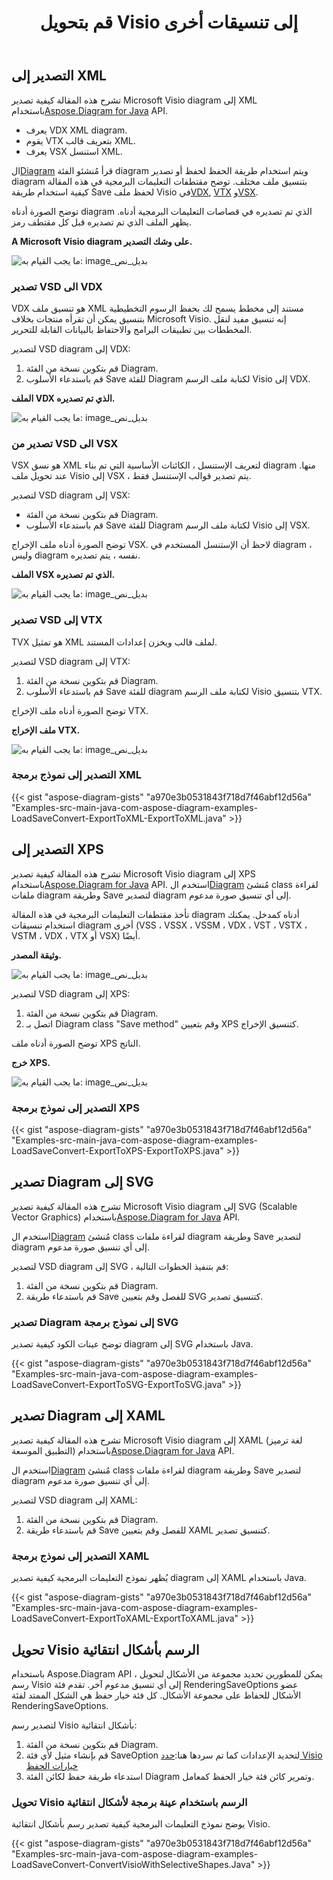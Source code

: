 ﻿---
title:  قم بتحويل Visio إلى تنسيقات أخرى
linktitle:  قم بتحويل Visio إلى تنسيقات أخرى
type: docs
weight: 40
url: /ar/java/convert-visio-to-other-files/
description: يوضح لك هذا الموضوع كيفية السماح Aspose.Diagram بتحويل Visio إلى تنسيقات SVG و XPS و XML و XAML. قم بتحويل VSD، VSS، VDW، VST، VSDX، VSSX، VSTX، VSDM، VSTM،VSSM إلى SVG ، XPS ، XML ، XAML مع بضعة أسطر من التعليمات البرمجية.
---
## **التصدير إلى XML**
 تشرح هذه المقالة كيفية تصدير Microsoft Visio diagram إلى XML باستخدام[Aspose.Diagram for Java](https://products.aspose.com/diagram/java/) API.

- يعرف VDX XML diagram.
- يقوم VTX بتعريف قالب XML.
- يعرف VSX استنسل XML.

 ال[Diagram](https://reference.aspose.com/diagram/java/com.aspose.diagram/Diagram) قرأ مُنشئو الفئة diagram ويتم استخدام طريقة الحفظ لحفظ أو تصدير diagram بتنسيق ملف مختلف. توضح مقتطفات التعليمات البرمجية في هذه المقالة كيفية استخدام طريقة Save لحفظ ملف Visio في[VDX](/diagram/ar/java/how-to-convert-a-visio-diagram/), [VTX](/diagram/ar/java/how-to-convert-a-visio-diagram/) و[VSX](/diagram/ar/java/how-to-convert-a-visio-diagram/).

توضح الصورة أدناه diagram الذي تم تصديره في قصاصات التعليمات البرمجية أدناه. يظهر الملف الذي تم تصديره قبل كل مقتطف رمز.

**A Microsoft Visio diagram على وشك التصدير.**

![ما يجب القيام به: image_بديل_نص](http://i.imgur.com/XWajazh.png)
### **تصدير VSD الى VDX**
VDX هو تنسيق ملف XML مستند إلى مخطط يسمح لك بحفظ الرسوم التخطيطية بتنسيق يمكن أن تقرأه منتجات بخلاف Microsoft Visio. إنه تنسيق مفيد لنقل المخططات بين تطبيقات البرامج والاحتفاظ بالبيانات القابلة للتحرير.

لتصدير VSD diagram إلى VDX:

1. قم بتكوين نسخة من الفئة Diagram.
1. قم باستدعاء الأسلوب Save للفئة Diagram لكتابة ملف الرسم Visio إلى VDX.

**الملف VDX الذي تم تصديره.**

![ما يجب القيام به: image_بديل_نص](http://i.imgur.com/OJ1jpgh.png)
### **تصدير من VSD الى VSX**
VSX هو نسق XML لتعريف الإستنسل ، الكائنات الأساسية التي تم بناء diagram منها. عند تحويل ملف Visio إلى VSX ، يتم تصدير قوالب الإستنسل فقط.

لتصدير VSD diagram إلى VSX:

- قم بتكوين نسخة من الفئة Diagram.
- قم باستدعاء الأسلوب Save للفئة Diagram لكتابة ملف الرسم Visio إلى VSX.

توضح الصورة أدناه ملف الإخراج VSX. لاحظ أن الإستنسل المستخدم في diagram ، وليس diagram نفسه ، يتم تصديره.

**الملف VSX الذي تم تصديره.**

![ما يجب القيام به: image_بديل_نص](http://i.imgur.com/gkZrxCN.png)
### **تصدير VSD إلى VTX**
TVX هو تمثيل XML لملف قالب ويخزن إعدادات المستند.

لتصدير VSD diagram إلى VTX:

1. قم بتكوين نسخة من الفئة Diagram.
1. قم باستدعاء الأسلوب Save للفئة diagram لكتابة ملف الرسم Visio بتنسيق VTX.

توضح الصورة أدناه ملف الإخراج VTX.

**ملف الإخراج VTX.**

![ما يجب القيام به: image_بديل_نص](http://i.imgur.com/E6pUvGD.jpg)
### **التصدير إلى نموذج برمجة XML**
{{< gist "aspose-diagram-gists" "a970e3b0531843f718d7f46abf12d56a" "Examples-src-main-java-com-aspose-diagram-examples-LoadSaveConvert-ExportToXML-ExportToXML.java" >}}
## **التصدير إلى XPS**
 تشرح هذه المقالة كيفية تصدير Microsoft Visio diagram إلى XPS باستخدام[Aspose.Diagram for Java](https://products.aspose.com/diagram/java/) API.
 استخدم ال[Diagram](https://reference.aspose.com/diagram/java/com.aspose.diagram/diagram) مُنشئ class لقراءة ملفات diagram وطريقة Save لتصدير diagram إلى أي تنسيق صورة مدعوم.

تأخذ مقتطفات التعليمات البرمجية في هذه المقالة diagram أدناه كمدخل. يمكنك استخدام تنسيقات diagram أخرى (VSS ، VSSX ، VSSM ، VDX ، VST ، VSTX ، VSTM ، VDX ، VTX أو VSX) أيضًا.

**وثيقة المصدر.**

![ما يجب القيام به: image_بديل_نص](http://i.imgur.com/P3gaA34.png)

لتصدير VSD diagram إلى XPS:

1. قم بتكوين نسخة من الفئة Diagram.
1. اتصل بـ Diagram class "Save method" وقم بتعيين XPS كتنسيق الإخراج.

توضح الصورة أدناه ملف XPS الناتج.

**خرج XPS.**

![ما يجب القيام به: image_بديل_نص](http://i.imgur.com/1ESRxSy.png)
### **التصدير إلى نموذج برمجة XPS**
{{< gist "aspose-diagram-gists" "a970e3b0531843f718d7f46abf12d56a" "Examples-src-main-java-com-aspose-diagram-examples-LoadSaveConvert-ExportToXPS-ExportToXPS.java" >}}
## **تصدير Diagram إلى SVG**
تشرح هذه المقالة كيفية تصدير Microsoft Visio diagram إلى SVG (Scalable Vector Graphics) باستخدام[Aspose.Diagram for Java](https://products.aspose.com/diagram/java/) API.

 استخدم ال[Diagram](https://reference.aspose.com/diagram/java/com.aspose.diagram/Diagram) مُنشئ class لقراءة ملفات diagram وطريقة Save لتصدير diagram إلى أي تنسيق صورة مدعوم.

لتصدير VSD diagram إلى SVG ، قم بتنفيذ الخطوات التالية:

1. قم بتكوين نسخة من الفئة Diagram.
1. قم باستدعاء طريقة Save للفصل وقم بتعيين SVG كتنسيق تصدير.
### **تصدير Diagram إلى نموذج برمجة SVG**
توضح عينات الكود كيفية تصدير diagram إلى SVG باستخدام Java.

{{< gist "aspose-diagram-gists" "a970e3b0531843f718d7f46abf12d56a" "Examples-src-main-java-com-aspose-diagram-examples-LoadSaveConvert-ExportToSVG-ExportToSVG.java" >}}
## **تصدير Diagram إلى XAML**
 تشرح هذه المقالة كيفية تصدير Microsoft Visio diagram إلى XAML (لغة ترميز التطبيق الموسعة) باستخدام[Aspose.Diagram for Java](https://products.aspose.com/diagram/java/) API.

 استخدم ال[Diagram](https://reference.aspose.com/diagram/java/com.aspose.diagram/Diagram) مُنشئ class لقراءة ملفات diagram وطريقة Save لتصدير diagram إلى أي تنسيق صورة مدعوم.

لتصدير VSD diagram إلى XAML:

1. قم بتكوين نسخة من الفئة Diagram.
1. قم باستدعاء طريقة Save للفصل وقم بتعيين XAML كتنسيق تصدير.
### **التصدير إلى نموذج برمجة XAML**
يُظهر نموذج التعليمات البرمجية كيفية تصدير diagram إلى XAML باستخدام Java.

{{< gist "aspose-diagram-gists" "a970e3b0531843f718d7f46abf12d56a" "Examples-src-main-java-com-aspose-diagram-examples-LoadSaveConvert-ExportToXAML-ExportToXAML.java" >}}

## **تحويل Visio الرسم بأشكال انتقائية**
باستخدام Aspose.Diagram API ، يمكن للمطورين تحديد مجموعة من الأشكال لتحويل رسم Visio إلى أي تنسيق مدعوم آخر. تقدم فئة RenderingSaveOptions عضو الأشكال للحفاظ على مجموعة الأشكال. كل فئة خيار حفظ هي الشكل الممتد لفئة RenderingSaveOptions.

لتصدير رسم Visio بأشكال انتقائية:

1. قم بتكوين نسخة من الفئة Diagram.
1. قم بإنشاء مثيل لأي فئة SaveOption لتحديد الإعدادات كما تم سردها هنا:[حدد Visio خيارات الحفظ](https://docs.aspose.com/diagram/java/save-a-visio-drawing-to-pdf-html-and-other-formats/#specifying-visio-save-options)
1. استدعاء طريقة حفظ لكائن الفئة Diagram وتمرير كائن فئة خيار الحفظ كمعامل.
### **تحويل Visio الرسم باستخدام عينة برمجة لأشكال انتقائية**
يوضح نموذج التعليمات البرمجية كيفية تصدير رسم بأشكال انتقائية Visio.

{{< gist "aspose-diagram-gists" "a970e3b0531843f718d7f46abf12d56a" "Examples-src-main-java-com-aspose-diagram-examples-LoadSaveConvert-ConvertVisioWithSelectiveShapes.Java" >}}
